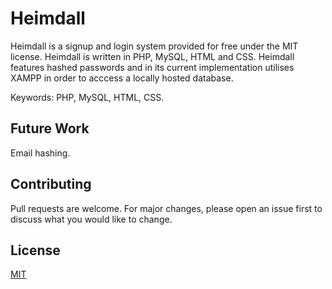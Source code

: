 # Heimdall
Heimdall is a signup and login system provided for free under the MIT license. Heimdall is written in PHP, MySQL, HTML and CSS. Heimdall features hashed passwords and in its current implementation utilises XAMPP in order to acccess a locally hosted database.

Keywords: PHP, MySQL, HTML, CSS.

## Future Work
Email hashing.

## Contributing
Pull requests are welcome. For major changes, please open an issue first to discuss what you would like to change.

## License
[MIT](https://choosealicense.com/licenses/mit/)
